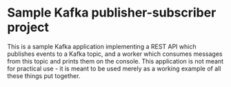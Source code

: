 # Sample Kafka publisher-subscriber project

This is a sample Kafka application implementing a REST API which publishes events to a Kafka topic, and a worker which consumes messages from this topic and prints them on the console. This application is not meant for practical use - it is meant to be used merely as a working example of all these things put together.
